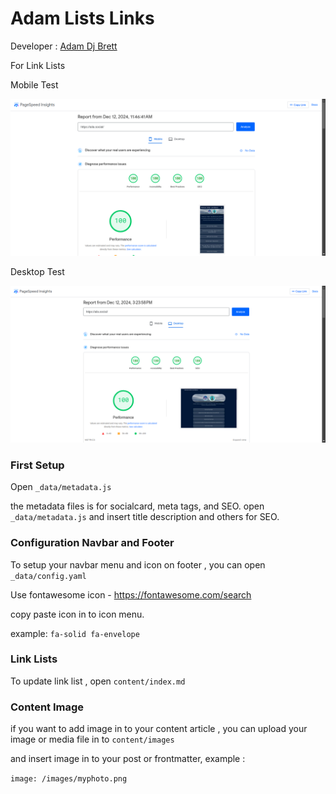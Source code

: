 # Adam Lists Links

Developer : [Adam Dj Brett](https://adamdjbrett.com)

For Link Lists

Mobile Test

![Adam Dj Brett Link Lists](mobile.png)

Desktop Test

![Adam Dj Brett Link Lists](desktop.png)

### First Setup

Open `_data/metadata.js`

the metadata files is for socialcard, meta tags, and SEO. open `_data/metadata.js` and insert title description and others for SEO.

### Configuration Navbar and Footer

To setup your navbar menu and icon on footer , you can open `_data/config.yaml`

Use fontawesome icon - https://fontawesome.com/search

copy paste icon in to icon menu.

example: `fa-solid fa-envelope`

### Link Lists

To update link list , open `content/index.md`

### Content Image

if you want to add image in to your content article , you can upload your image or media file in to `content/images`

and insert image in to your post or frontmatter, example :

`image: /images/myphoto.png`

